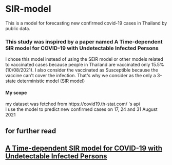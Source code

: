# SIR-model
This is a model for forecasting new confirmed covid-19 cases in Thailand by public data.
<h3> This study was inspired by a paper named A Time-dependent SIR model for COVID-19 with Undetectable Infected Persons </h3>
I chose this model instead of using the SEIR model or other models related to vaccinated cases because people in Thailand are vaccinated only 15.5% (10/08/2021). I also consider the vaccinated as Susceptible because the vaccine can't cover the infection. That's why we consider as the only a 3-state deterministic model (SIR model)
<br>
<h4> My scope </h4>
my dataset was fetched from https://covid19.th-stat.com/ 's api <br>
I use the model to predict new confirmed cases on 17, 24 and 31 August 2021
<h2>for further read<h2>
<a href='https://arxiv.org/abs/2003.00122'>A Time-dependent SIR model for COVID-19 with Undetectable Infected Persons</a>
